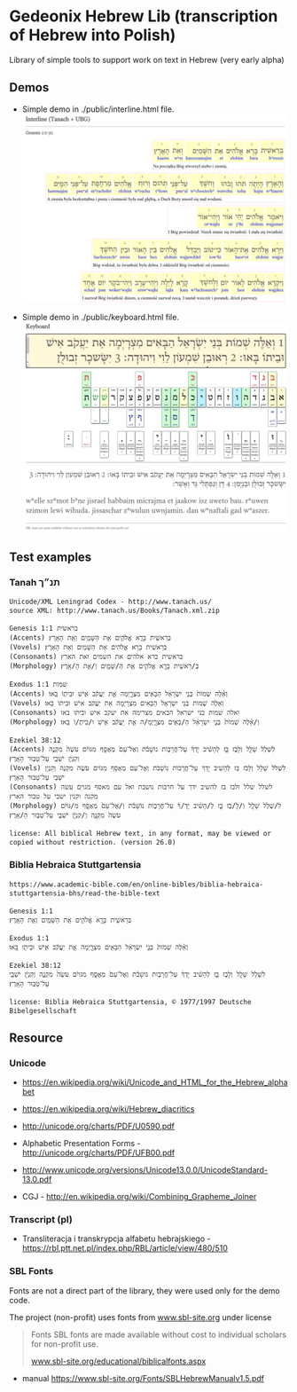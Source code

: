 # Gedeonix Hebrew Lib (transcription of Hebrew into Polish)

Library of simple tools to support work on text in Hebrew (very early alpha)

## Demos

 * Simple demo in ./public/interline.html file.
 ![demo screen](./public/images/interline.png)
 
 * Simple demo in ./public/keyboard.html file.
 ![demo screen](./public/images/demo.png)
 
## Test examples

### Tanah תנ״ך

    Unicode/XML Leningrad Codex - http://www.tanach.us/
    source XML: http://www.tanach.us/Books/Tanach.xml.zip

    Genesis 1:1 בראשית
    (Accents) בְּרֵאשִׁ֖ית בָּרָ֣א אֱלֹהִ֑ים אֵ֥ת הַשָּׁמַ֖יִם וְאֵ֥ת הָאָֽרֶץ׃
    (Vovels) בְּרֵאשִׁית בָּרָא אֱלֹהִים אֵת הַשָּׁמַיִם וְאֵת הָאָרֶץ׃
    (Consonants) בראשית ברא אלהים את השמים ואת הארץ
    (Morphology) בְּ/רֵאשִׁ֖ית בָּרָ֣א אֱלֹהִ֑ים אֵ֥ת הַ/שָּׁמַ֖יִם וְ/אֵ֥ת הָ/אָֽרֶץ׃

    Exodus 1:1 שמות
    (Accents) וְאֵ֗לֶּה שְׁמוֹת֙ בְּנֵ֣י יִשְׂרָאֵ֔ל הַבָּאִ֖ים מִצְרָ֑יְמָה אֵ֣ת יַעֲקֹ֔ב אִ֥ישׁ וּבֵית֖וֹ בָּֽאוּ׃
    (Vovels) וְאֵלֶּה שְׁמוֹת בְּנֵי יִשְׂרָאֵל הַבָּאִים מִצְרָיְמָה אֵת יַעֲקֹב אִישׁ וּבֵיתוֹ בָּאוּ׃
    (Consonants) ואלה שמות בני ישראל הבאים מצרימה את יעקב איש וביתו באו
    (Morphology) וְ/אֵ֗לֶּה שְׁמוֹת֙ בְּנֵ֣י יִשְׂרָאֵ֔ל הַ/בָּאִ֖ים מִצְרָ֑יְמָ/ה אֵ֣ת יַעֲקֹ֔ב אִ֥ישׁ וּ/בֵית֖/וֹ בָּֽאוּ׃

    Ezekiel 38:12
    (Accents) לִשְׁלֹ֥ל שָׁלָ֖ל וְלָבֹ֣ז בַּ֑ז לְהָשִׁ֨יב יָדְךָ֜ עַל־חֳרָב֣וֹת נוֹשָׁבֹ֗ת וְאֶל־עַם֙ מְאֻסָּ֣ף מִגּוֹיִ֔ם עֹשֶׂה֙ מִקְנֶ֣ה וְקִנְיָ֔ן יֹשְׁבֵ֖י עַל־טַבּ֥וּר הָאָֽרֶץ׃
    (Vovels) לִשְׁלֹל שָׁלָל וְלָבֹז בַּז לְהָשִׁיב יָדְךָ עַל־חֳרָבוֹת נוֹשָׁבֹת וְאֶל־עַם מְאֻסָּף מִגּוֹיִם עֹשֶׂה מִקְנֶה וְקִנְיָן יֹשְׁבֵי עַל־טַבּוּר הָאָרֶץ׃
    (Consonants) לשלל שלל ולבז בז להשיב ידך על חרבות נושבת ואל עם מאסף מגוים עשה מקנה וקנין ישבי על טבור הארץ
    (Morphology) לִ/שְׁלֹ֥ל שָׁלָ֖ל וְ/לָ/בֹ֣ז בַּ֑ז לְ/הָשִׁ֨יב יָדְ/ךָ֜ עַל־חֳרָב֣וֹת נוֹשָׁבֹ֗ת וְ/אֶל־עַם֙ מְאֻסָּ֣ף מִ/גּוֹיִ֔ם עֹשֶׂה֙ מִקְנֶ֣ה וְ/קִנְיָ֔ן יֹשְׁבֵ֖י עַל־טַבּ֥וּר הָ/אָֽרֶץ׃

    license: All biblical Hebrew text, in any format, may be viewed or copied without restriction. (version 26.0)

### Biblia Hebraica Stuttgartensia

    https://www.academic-bible.com/en/online-bibles/biblia-hebraica-stuttgartensia-bhs/read-the-bible-text

    Genesis 1:1
    בְּרֵאשִׁ֖ית בָּרָ֣א אֱלֹהִ֑ים אֵ֥ת הַשָּׁמַ֖יִם וְאֵ֥ת הָאָֽרֶץ׃

    Exodus 1:1
    וְאֵ֗לֶּה שְׁמֹות֙ בְּנֵ֣י יִשְׂרָאֵ֔ל הַבָּאִ֖ים מִצְרָ֑יְמָה אֵ֣ת יַעֲקֹ֔ב אִ֥ישׁ וּבֵיתֹ֖ו בָּֽאוּ׃

    Ezekiel 38:12
    לִשְׁלֹ֥ל שָׁלָ֖ל וְלָבֹ֣ז בַּ֑ז לְהָשִׁ֨יב יָדְךָ֜ עַל־חֳרָבֹ֣ות נֹושָׁבֹ֗ת וְאֶל־עַם֙ מְאֻסָּ֣ף מִגֹּויִ֔ם עֹשֶׂה֙ מִקְנֶ֣ה וְקִנְיָ֔ן יֹשְׁבֵ֖י עַל־טַבּ֥וּר הָאָֽרֶץ׃

    license: Biblia Hebraica Stuttgartensia, © 1977/1997 Deutsche Bibelgesellschaft

## Resource

### Unicode

- https://en.wikipedia.org/wiki/Unicode_and_HTML_for_the_Hebrew_alphabet
- https://en.wikipedia.org/wiki/Hebrew_diacritics

- http://unicode.org/charts/PDF/U0590.pdf
- Alphabetic Presentation Forms - http://unicode.org/charts/PDF/UFB00.pdf

- http://www.unicode.org/versions/Unicode13.0.0/UnicodeStandard-13.0.pdf
- CGJ - http://en.wikipedia.org/wiki/Combining_Grapheme_Joiner

### Transcript (pl)

- Transliteracja i transkrypcja alfabetu hebrajskiego - https://rbl.ptt.net.pl/index.php/RBL/article/view/480/510

### SBL Fonts
Fonts are not a direct part of the library, they were used only for the demo code.

The project (non-profit) uses fonts from www.sbl-site.org
under license
> Fonts SBL fonts are made available without cost to individual scholars for non-profit use.
>
> www.sbl-site.org/educational/biblicalfonts.aspx

- manual https://www.sbl-site.org/Fonts/SBLHebrewManualv1.5.pdf
